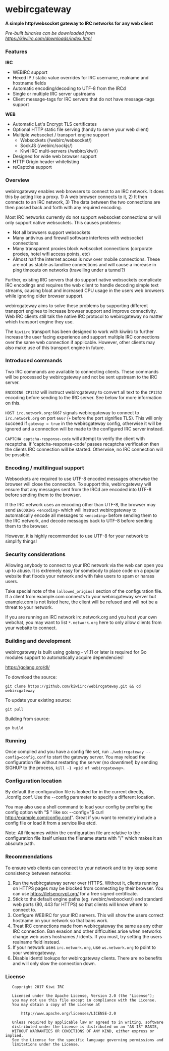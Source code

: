 # webircgateway
**A simple http/websocket gateway to IRC networks for any web client**

*Pre-built binaries can be downloaded from https://kiwiirc.com/downloads/index.html*

### Features
**IRC**
* WEBIRC support
* Hexed IP / static value overrides for IRC username, realname and hostname fields
* Automatic encoding/decoding to UTF-8 from the IRCd
* Single or multiple IRC server upstreams
* Client message-tags for IRC servers that do not have message-tags support

**WEB**
* Automatic Let's Encrypt TLS certificates
* Optional HTTP static file serving (handy to serve your web client)
* Multiple websocket / transport engine support
    * Websockets (/webirc/websocket/)
    * SockJS (/webirc/sockjs/)
    * Kiwi IRC multi-servers (/webirc/kiwi/)
* Designed for wide web browser support
* HTTP Origin header whitelisting
* reCaptcha support


### Overview
webircgateway enables web browsers to connect to an IRC network. It does this by acting like a proxy. 1) A web browser connects to it, 2) It then connects to an IRC network, 3) The data between the two connections are then passed back and forth with any required encoding.

Most IRC networks currently do not support websocket connections or will only support native websockets. This causes problems:
* Not all browsers support websockets
* Many antivirus and firewall software interferes with websocket connections
* Many transparent proxies block websocket connections (corporate proxies, hotel wifi access points, etc)
* Almost half the internet access is now over mobile connections. These are not as stable as landline connections and will cause a increase in ping timeouts on networks (travelling under a tunnel?)

Further, existing IRC servers that do support native websockets complicate IRC encodings and requires the web client to handle decoding simple text streams, causing bloat and increased CPU usage in the users web browsers while ignoring older browser support.

webircgateway aims to solve these problems by supporting different transport engines to increase browser support and improve connectivity. Web IRC clients still talk the native IRC protocol to webircgateway no matter which transport engine they use.

The `kiwiirc` transport has been designed to work with kiwiirc to further increase the user facing experience and support multiple IRC connections over the same web connection if applicable. However, other clients may also make use of this transport engine in future.


### Introduced commands
Two IRC commands are available to connecting clients. These commands will be processed by webircgateway and not be sent upstream to the IRC server.

`ENCODING CP1252` will instruct webircgateway to convert all text to the `CP1252` encoding before sending to the IRC server. See below for more information on this.


`HOST irc.network.org:6667` signals webircgateway to connect to `irc.network.org` on port `6667` (`+` before the port signifies TLS). This will only succeed if `gateway = true` in the webircgateway config, otherwise it will be ignored and a connection will be made to the configured IRC server instead.


`CAPTCHA captcha-response-code` will attempt to verify the client with recaptcha. If 'captcha-response-code' passes recaptcha verification then the clients IRC connection will be started. Otherwise, no IRC connection will be possible.


### Encoding / multilingual support
Websockets are required to use UTF-8 encoded messages otherwise the browser will close the connection. To support this, webircgateway will ensure that any messages sent from the IRCd are encoded into UTF-8 before sending them to the browser.

If the IRC network uses an encoding other than UTF-8, the browser may send `ENCODING <encoding>` which will instruct webircgateway to automatically encode all messages to `<encoding>` before sending them to the IRC network, and decode messages back to UTF-8 before sending them to the browser.

However, it is highly recommended to use UTF-8 for your network to simplify things!


### Security considerations
Allowing anybody to connect to your IRC network via the web can open you up to abuse. It is extremely easy for somebody to place code on a popular website that floods your network and with fake users to spam or harass users.

Take special note of the `[allowed_origins]` section of the configuration file. If a client from example.com connects to your webircgateway server but example.com is not listed here, the client will be refused and will not be a threat to your network.

If you are running an IRC network irc.network.org and you host your own webchat, you may want to list `*.network.org` here to only allow clients from your website to connect.


### Building and development
webircgateway is built using golang - v1.11 or later is required for Go modules support to automatically acquire dependencies!

https://golang.org/dl/

To download the source:

```console
git clone https://github.com/kiwiirc/webircgateway.git && cd webircgateway
```

To update your existing source:

```console
git pull
```

Building from source:

```console
go build
```

### Running
Once compiled and you have a config file set, run `./webircgateway --config=config.conf` to start the gateway server. You may reload the configuration file without restarting the server (no downtime!) by sending SIGHUP to the process, `kill -1 <pid of webircgateway>`.

### Configuration location
By default the configuration file is looked for in the current directly, ./config.conf. Use the --config parameter to specify a different location.

You may also use a shell command to load your config by prefixing the config option with "$ " like so: --config="$ curl http://example.com/config.conf". Great if you want to remotely include a config file or load it from a service like etcd.

Note: All filenames within the configuration file are relative to the configuration file itself unless the filename starts with "/" which makes it an absolute path.


### Recommendations
To ensure web clients can connect to your network and to try keep some consistency between networks:

1. Run the webircgateway server over HTTPS. Without it, clients running on HTTPS pages may be blocked from connecting by their browser. You can use https://letsencrypt.org/ for a free signed certificate.
2. Stick to the default engine paths (eg. /webirc/websocket/) and standard web ports (80, 443 for HTTPS) so that clients will know where to connect to.
3. Configure WEBIRC for your IRC servers. This will show the users correct hostname on your network so that bans work.
4. Treat IRC connections made from webircgateway the same as any other IRC connection. Ban evasion and other difficulties arise when networks change web users hostnames / idents. If you must, try setting the users realname field instead.
5. If your network uses `irc.network.org`, use `ws.network.org` to point to your webircgateway.
6. Disable identd lookups for webircgateway clients. There are no benefits and will only slow the connection down.


### License
~~~
   Copyright 2017 Kiwi IRC

   Licensed under the Apache License, Version 2.0 (the "License");
   you may not use this file except in compliance with the License.
   You may obtain a copy of the License at

       http://www.apache.org/licenses/LICENSE-2.0

   Unless required by applicable law or agreed to in writing, software
   distributed under the License is distributed on an "AS IS" BASIS,
   WITHOUT WARRANTIES OR CONDITIONS OF ANY KIND, either express or implied.
   See the License for the specific language governing permissions and
   limitations under the License.
~~~

